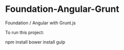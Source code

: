 # Foundation-Angular-Grunt
Foundation / Angular with Grunt.js

To run this project:

npm install
bower install
gulp
